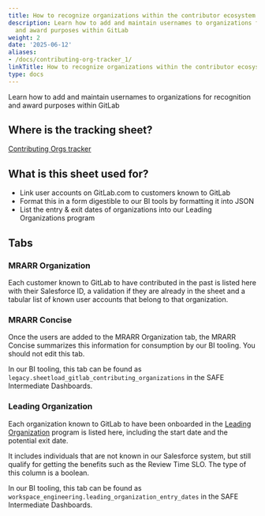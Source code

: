 ```yaml
---
title: How to recognize organizations within the contributor ecosystem for GitLab
description: Learn how to add and maintain usernames to organizations for recognition
  and award purposes within GitLab
weight: 2
date: '2025-06-12'
aliases:
- /docs/contributing-org-tracker_1/
linkTitle: How to recognize organizations within the contributor ecosystem for GitLab
type: docs
---
```


Learn how to add and maintain usernames to organizations for recognition and award purposes within GitLab

## Where is the tracking sheet?

[Contributing Orgs tracker](https://docs.google.com/spreadsheets/d/1yIASbQOS2TcHIFmSW_e3xTiQzgkYSLSgiujFJ7Dg834/edit#gid=447581669)

## What is this sheet used for?

- Link user accounts on GitLab.com to customers known to GitLab
- Format this in a form digestible to our BI tools by formatting it into JSON
- List the entry & exit dates of organizations into our Leading Organizations program

## Tabs

### MRARR Organization

Each customer known to GitLab to have contributed in the past is listed here with their Salesforce ID, a validation if they are already in the sheet and a tabular list of known user accounts that belong to that organization.

### MRARR Concise

Once the users are added to the MRARR Organization tab, the MRARR Concise summarizes this information for consumption by our BI tooling.
You should not edit this tab.

In our BI tooling, this tab can be found as `legacy.sheetload_gitlab_contributing_organizations` in the SAFE Intermediate Dashboards.

### Leading Organization

Each organization known to GitLab to have been onboarded in the [Leading Organization](/handbook/marketing/developer-relations/leading-organizations/) program is listed here, including the start date and the potential exit date.

It includes individuals that are not known in our Salesforce system, but still qualify for getting the benefits such as the Review Time SLO. The type of this column is a boolean.

In our BI tooling, this tab can be found as `workspace_engineering.leading_organization_entry_dates` in the SAFE Intermediate Dashboards.

